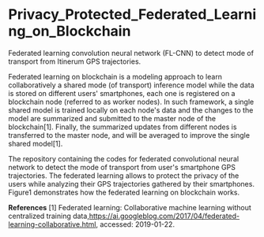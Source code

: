 # Privacy_Protected_Federated_Learning_on_Blockchain
Federated learning convolution neural network (FL-CNN) to detect mode of transport from Itinerum GPS trajectories.

Federated learning on blockchain is a modeling approach to learn collaboratively a shared mode (of transport) inference model while the data is stored on different users' smartphones, each one is registered on a blockchain node (referred to as worker nodes). In such framework, a single shared model is trained locally on each node's data and the changes to the model are summarized and submitted to the master node of the blockchain[1]. Finally, the summarized updates from different nodes is transferred to the master node, and will be averaged to improve the single shared model[1].

The repository containing the codes for federated convolutional neural network to detect the mode of transport from user's smartphone GPS trajectories. The federated learning allows to protect the privacy of the users while analyzing their GPS trajectories gathered by their smartphones. Figure1 demonstrates how the federated learning on blockchain works.


**References**
[1] Federated  learning:   Collaborative  machine  learning  without  centralized  training  data,https://ai.googleblog.com/2017/04/federated-learning-collaborative.html, accessed:  2019-01-22.
